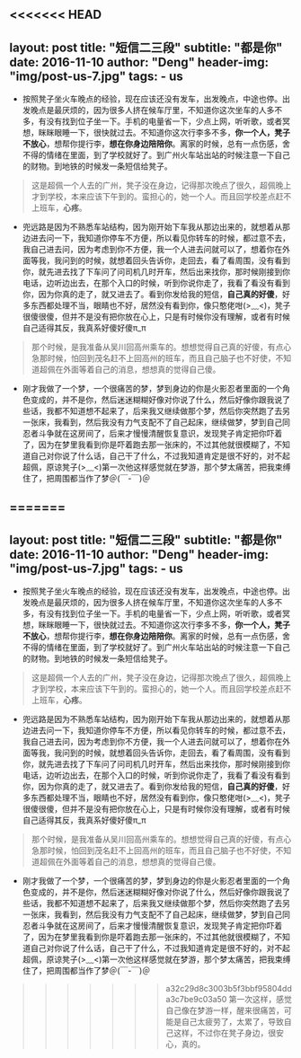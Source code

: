 <<<<<<< HEAD
---
layout:     post
title:      "短信二三段"
subtitle:   "都是你"
date:       2016-11-10
author:     "Deng"
header-img: "img/post-us-7.jpg"
tags:
    - us
---


- 按照凳子坐火车晚点的经验，现在应该还没有发车，出发晚点，中途也停。出发晚点是最厌烦的，因为很多人挤在候车厅里，不知道你这次坐车的人多不多，有没有找到位子坐一下。手机的电量省一下，少点上网，听听歌，或者冥想，眯眯眼睡一下，很快就过去。不知道你这次行李多不多，**你一个人，凳子不放心**，想帮你提行李，**想在你身边陪陪你**。离家的时候，总有一点伤感，舍不得的情绪在里面，到了学校就好了。到广州火车站出站的时候注意一下自己的财物。到地铁的时候发一条短信给凳子。



> 这是超佩一个人去的广州，凳子没在身边，记得那次晚点了很久，超佩晚上才到学校，本来应该下午到的。蛮担心的，她一个人。而且回学校差点赶不上班车，**心疼**。

- 兜远路是因为不熟悉车站结构，因为刚开始下车我从那边出来的，就想着从那边进去问一下，我知道你停车不方便，所以看见你转车的时候，都过意不去，我自己进去问，因为考虑到你不方便，我一个人进去问就可以了，想着你在外面等我，我问到的时候，就想着回头告诉你，走回去，看了看周围，没有看到你，就先进去找了下车问了问司机几时开车，然后出来找你，那时候刚接到你电话，边听边出去，在那个入口的时候，听到你说你走了，我看了看没有看到你，因为你真的走了，就又进去了。看到你发给我的短信，**自己真的好傻**，好多东西都处理不当，眼睛也不好，居然没有看到你，像只憨佬咁(>﹏<)，凳子很傻很傻，但并不是没有把你放在心上，只是有时候你没有理解，或者有时候自己适得其反，我真系好傻好傻π_π



> 那个时候，是我准备从吴川回高州乘车的。想想觉得自己真的好傻，有点心急那时候，怕回到茂名赶不上回高州的班车，而且自己脑子也不好使，不知道超佩在外面等着自己的消息，想想真的觉得自己傻。

- 刚才我做了一个梦，一个很痛苦的梦，梦到身边的你是火影忍者里面的一个角色变成的，并不是你，然后迷迷糊糊好像对你说了什么，然后好像你跟我说了些话，我都不知道想不起来了，后来我又继续做那个梦，然后你突然跑了去另一张床，我看到，然后我没有力气支配不了自己起床，继续做梦，梦到自己同忍者斗争就在这房间了，后来才慢慢清醒恢复意识，发现凳子肯定把你吓着了，因为在梦里我看到你是吓着跑去那一张床的，不过其他就很模糊了，不知道自己对你说了什么话，自己干了什么，不过我知道肯定是很不好的，对不起超佩，原谅凳子(>﹏<)第一次他这样感觉就在梦游，那个梦太痛苦，把我束缚住了，把周围都当作了梦＠(￣-￣)＠



=======
---
layout:     post
title:      "短信二三段"
subtitle:   "都是你"
date:       2016-11-10
author:     "Deng"
header-img: "img/post-us-7.jpg"
tags:
    - us
---


- 按照凳子坐火车晚点的经验，现在应该还没有发车，出发晚点，中途也停。出发晚点是最厌烦的，因为很多人挤在候车厅里，不知道你这次坐车的人多不多，有没有找到位子坐一下。手机的电量省一下，少点上网，听听歌，或者冥想，眯眯眼睡一下，很快就过去。不知道你这次行李多不多，**你一个人，凳子不放心**，想帮你提行李，**想在你身边陪陪你**。离家的时候，总有一点伤感，舍不得的情绪在里面，到了学校就好了。到广州火车站出站的时候注意一下自己的财物。到地铁的时候发一条短信给凳子。



> 这是超佩一个人去的广州，凳子没在身边，记得那次晚点了很久，超佩晚上才到学校，本来应该下午到的。蛮担心的，她一个人。而且回学校差点赶不上班车，**心疼**。

- 兜远路是因为不熟悉车站结构，因为刚开始下车我从那边出来的，就想着从那边进去问一下，我知道你停车不方便，所以看见你转车的时候，都过意不去，我自己进去问，因为考虑到你不方便，我一个人进去问就可以了，想着你在外面等我，我问到的时候，就想着回头告诉你，走回去，看了看周围，没有看到你，就先进去找了下车问了问司机几时开车，然后出来找你，那时候刚接到你电话，边听边出去，在那个入口的时候，听到你说你走了，我看了看没有看到你，因为你真的走了，就又进去了。看到你发给我的短信，**自己真的好傻**，好多东西都处理不当，眼睛也不好，居然没有看到你，像只憨佬咁(>﹏<)，凳子很傻很傻，但并不是没有把你放在心上，只是有时候你没有理解，或者有时候自己适得其反，我真系好傻好傻π_π



> 那个时候，是我准备从吴川回高州乘车的。想想觉得自己真的好傻，有点心急那时候，怕回到茂名赶不上回高州的班车，而且自己脑子也不好使，不知道超佩在外面等着自己的消息，想想真的觉得自己傻。

- 刚才我做了一个梦，一个很痛苦的梦，梦到身边的你是火影忍者里面的一个角色变成的，并不是你，然后迷迷糊糊好像对你说了什么，然后好像你跟我说了些话，我都不知道想不起来了，后来我又继续做那个梦，然后你突然跑了去另一张床，我看到，然后我没有力气支配不了自己起床，继续做梦，梦到自己同忍者斗争就在这房间了，后来才慢慢清醒恢复意识，发现凳子肯定把你吓着了，因为在梦里我看到你是吓着跑去那一张床的，不过其他就很模糊了，不知道自己对你说了什么话，自己干了什么，不过我知道肯定是很不好的，对不起超佩，原谅凳子(>﹏<)第一次他这样感觉就在梦游，那个梦太痛苦，把我束缚住了，把周围都当作了梦＠(￣-￣)＠



>>>>>>> a32c29d8c3003b5f3bbf95804dda3c7be9c03a50
> 第一次这样，感觉自己像在梦游一样，醒来很痛苦，可能是自己太疲劳了，太累了，导致自己这样，不过你在凳子身边，很安心，真的。